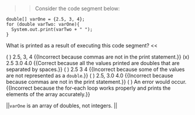 >>Consider the code segment below:</p>
<pre><code class="java language-java">double[] varOne = {2.5, 3, 4};
for (double varTwo: varOne){
  System.out.print(varTwo + " ");
}
</code></pre>
<p>What is printed as a result of executing this code segment? <<

( ) 2.5, 3, 4 {{Incorrect because commas are not in the print statement.}}
(x) 2.5 3.0 4.0 {{Correct because all the values printed are doubles that are separated by spaces.}}
( ) 2.5 3 4 {{Incorrect because some of the values are not represented as a <code>double</code>.}}
( ) 2.5, 3.0 4.0 {{Incorrect because because commas are not in the print statement.}}
( ) An error would occur. {{Incorrect because the for-each loop works properly and prints the elements of the array accurately.}}

||<code>varOne</code> is an array of doubles, not integers. ||
